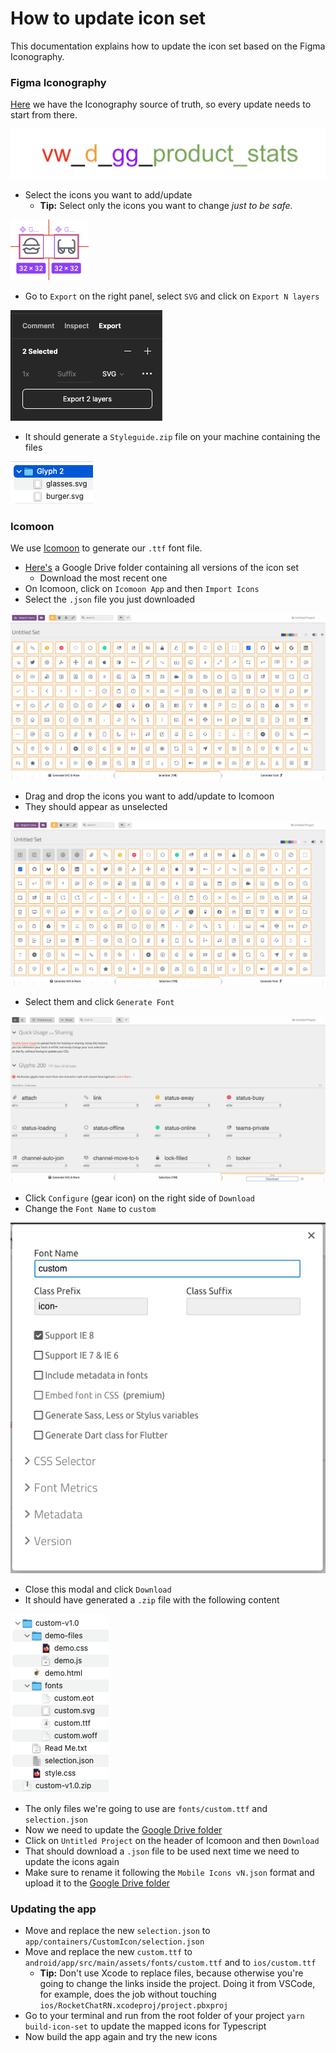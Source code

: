 # How to update icon set

This documentation explains how to update the icon set based on the Figma Iconography.



### Figma Iconography

[Here](https://www.figma.com/file/gC0Y4IH5uthUymNW85If7EA2/Styleguide?node-id=110%3A41) we have the Iconography source of truth, so every update needs to start from there.

![Iconography Figma board](<../../../../.gitbook/assets/image (28).png>)

* Select the icons you want to add/update
  * **Tip:** Select only the icons you want to change _just to be safe._

![New icons](<../../../../.gitbook/assets/image (34).png>)

* Go to `Export` on the right panel, select `SVG` and click on `Export N layers`&#x20;

![Exporting icons on Figma](<../../../../.gitbook/assets/image (33).png>)

* It should generate a `Styleguide.zip` file on your machine containing the files&#x20;

![Exported icons on file system](<../../../../.gitbook/assets/image (27).png>)

### Icomoon

We use [Icomoon](https://icomoon.io/) to generate our `.ttf` font file.

* [Here's](https://drive.google.com/drive/folders/18B1Br1nyJwmJTacKd7S9BgS3z7MGHiQv) a Google Drive folder containing all versions of the icon set
  * Download the most recent one
* On Icomoon, click on `Icomoon App` and then `Import Icons`&#x20;
* Select the `.json` file you just downloaded

![Imported Icon Set](<../../../../.gitbook/assets/image (31).png>)

* Drag and drop the icons you want to add/update to Icomoon
* They should appear as unselected

![Icon Set with unselect icons](<../../../../.gitbook/assets/image (25).png>)

* Select them and click `Generate Font`

![Generate Font screen](<../../../../.gitbook/assets/image (32).png>)

* Click `Configure` (gear icon) on the right side of `Download`
* Change the `Font Name` to `custom`

![Configure screen](<../../../../.gitbook/assets/image (26).png>)

* Close this modal and click `Download`&#x20;
* It should have generated a `.zip` file with the following content

![Unzipped custom icon set](<../../../../.gitbook/assets/image (35).png>)

* The only files we're going to use are `fonts/custom.ttf` and `selection.json`&#x20;
* Now we need to update the [Google Drive folder](https://drive.google.com/drive/folders/18B1Br1nyJwmJTacKd7S9BgS3z7MGHiQv)
* Click on `Untitled Project` on the header of Icomoon and then `Download`&#x20;
* That should download a `.json` file to be used next time we need to update the icons again
* Make sure to rename it following the `Mobile Icons vN.json` format and upload it to the [Google Drive folder](https://drive.google.com/drive/folders/18B1Br1nyJwmJTacKd7S9BgS3z7MGHiQv)

### Updating the app

* Move and replace the new `selection.json` to `app/containers/CustomIcon/selection.json`
* Move and replace the new `custom.ttf` to `android/app/src/main/assets/fonts/custom.ttf` and to `ios/custom.ttf`&#x20;
  * **Tip:** Don't use Xcode to replace files, because otherwise you're going to change the links inside the project. Doing it from VSCode, for example, does the job without touching `ios/RocketChatRN.xcodeproj/project.pbxproj`&#x20;
* Go to your terminal and run from the root folder of your project `yarn build-icon-set` to update the mapped icons for Typescript
* Now build the app again and try the new icons
